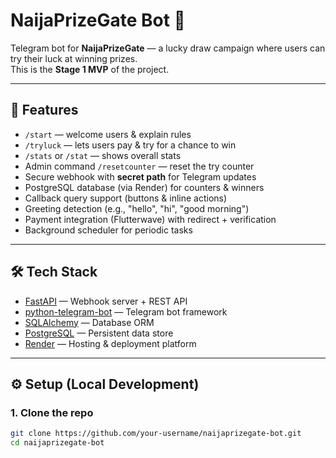 # NaijaPrizeGate Bot 🎉

Telegram bot for **NaijaPrizeGate** — a lucky draw campaign where users can try their luck at winning prizes.  
This is the **Stage 1 MVP** of the project.

---

## 🚀 Features

- `/start` — welcome users & explain rules  
- `/tryluck` — lets users pay & try for a chance to win  
- `/stats` or `/stat` — shows overall stats  
- Admin command `/resetcounter` — reset the try counter  
- Secure webhook with **secret path** for Telegram updates  
- PostgreSQL database (via Render) for counters & winners  
- Callback query support (buttons & inline actions)  
- Greeting detection (e.g., "hello", "hi", "good morning")  
- Payment integration (Flutterwave) with redirect + verification  
- Background scheduler for periodic tasks  

---

## 🛠️ Tech Stack

- [FastAPI](https://fastapi.tiangolo.com/) — Webhook server + REST API  
- [python-telegram-bot](https://docs.python-telegram-bot.org/) — Telegram bot framework  
- [SQLAlchemy](https://www.sqlalchemy.org/) — Database ORM  
- [PostgreSQL](https://www.postgresql.org/) — Persistent data store  
- [Render](https://render.com/) — Hosting & deployment platform  

---

## ⚙️ Setup (Local Development)

### 1. Clone the repo
```bash
git clone https://github.com/your-username/naijaprizegate-bot.git
cd naijaprizegate-bot
